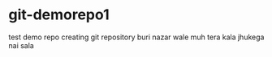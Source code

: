 # git-demorepo1
test demo repo
creating git repository
buri nazar wale muh tera kala
jhukega nai sala
